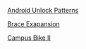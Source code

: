 [Android Unlock Patterns](https://leetcode.com/problems/android-unlock-patterns/)

[Brace Exapansion](https://leetcode.com/problems/brace-expansion/)

[Campus Bike II](https://leetcode.com/problems/campus-bikes-ii/)